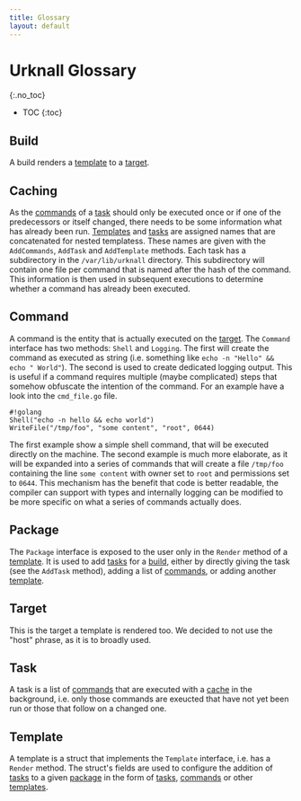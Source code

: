 ```yaml
---
title: Glossary
layout: default
---
```


# Urknall Glossary
{:.no_toc}

* TOC
{:toc}


## Build

A build renders a [template](#template) to a [target](#target).


## Caching

As the [commands](#command) of a [task](#task) should only be executed once or
if one of the predecessors or itself changed, there needs to be some
information what has already been run. [Templates](#template) and
[tasks](#task) are assigned names that are concatenated for nested templatess.
These names are given with the `AddCommands`, `AddTask` and `AddTemplate`
methods. Each task has a subdirectory in the `/var/lib/urknall` directory. This
subdirectory will contain one file per command that is named after the hash of
the command. This information is then used in subsequent executions to
determine whether a command has already been executed.


## Command

A command is the entity that is actually executed on the [target](#target). The
`Command` interface has two methods: `Shell` and `Logging`. The first will
create the command as executed as string (i.e. something like `echo -n "Hello"
&& echo " World"`). The second is used to create dedicated logging output. This
is useful if a command requires multiple (maybe complicated) steps that somehow
obfuscate the intention of the command. For an example have a look into the
`cmd_file.go` file.

	#!golang
	Shell("echo -n hello && echo world")
	WriteFile("/tmp/foo", "some content", "root", 0644)

The first example show a simple shell command, that will be executed directly
on the machine. The second example is much more elaborate, as it will be
expanded into a series of commands that will create a file `/tmp/foo`
containing the line `some content` with owner set to `root` and permissions set
to `0644`. This mechanism has the benefit that code is better readable, the
compiler can support with types and internally logging can be modified to be
more specific on what a series of commands actually does.



## Package

The `Package` interface is exposed to the user only in the `Render` method of
a [template](#template). It is used to add [tasks](#task) for a
[build](#build), either by directly giving the task (see the `AddTask` method),
adding a list of [commands](#command), or adding another [template](#template).


## Target

This is the target a template is rendered too. We decided to not use the "host"
phrase, as it is to broadly used.


## Task

A task is a list of [commands](#command) that are executed with a
[cache](#caching) in the background, i.e. only those commands are exeucted that
have not yet been run or those that follow on a changed one.


## Template

A template is a struct that implements the `Template` interface, i.e. has a
`Render` method. The struct's fields are used to configure the addition of
[tasks](#task) to a given [package](#package) in the form of [tasks](#task),
[commands](#command) or other [templates](#template).
